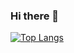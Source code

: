 ### Hi there 👋

[![Top Langs](https://github-readme-stats.vercel.app/api/top-langs/?username=FreeJ1nG&layout=compact)](https://github.com/FreeJ1nG/github-readme-stats)
<!--
**FreeJ1nG/FreeJ1nG** is a ✨ _special_ ✨ repository because its `README.md` (this file) appears on your GitHub profile.

Here are some ideas to get you started:

- 🔭 I’m currently working on ...
- 🌱 I’m currently learning ...
- 👯 I’m looking to collaborate on ...
- 🤔 I’m looking for help with ...
- 💬 Ask me about ...
- 📫 How to reach me: ...
- 😄 Pronouns: ...
- ⚡ Fun fact: ...
-->
